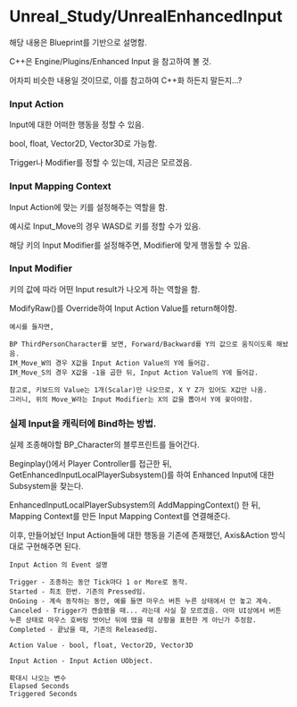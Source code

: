 # Unreal_Study/UnrealEnhancedInput
 
해당 내용은 Blueprint를 기반으로 설명함.

C++은 Engine/Plugins/Enhanced Input 을 참고하여 볼 것.

어차피 비슷한 내용일 것이므로, 이를 참고하여 C++화 하든지 말든지...?

### Input Action

Input에 대한 어떠한 행동을 정할 수 있음.

bool, float, Vector2D, Vector3D로 가능함.

Trigger나 Modifier를 정할 수 있는데, 지금은 모르겠음.

### Input Mapping Context

Input Action에 맞는 키를 설정해주는 역할을 함.

예시로 Input_Move의 경우 WASD로 키를 정할 수가 있음.

해당 키의 Input Modifier를 설정해주면, Modifier에 맞게 행동할 수 있음.

### Input Modifier

키의 값에 따라 어떤 Input result가 나오게 하는 역할을 함.

ModifyRaw()를 Override하여 Input Action Value를 return해야함.

```
예시를 들자면,

BP ThirdPersonCharacter를 보면, Forward/Backward를 Y의 값으로 움직이도록 해놨음.
IM_Move_W의 경우 X값을 Input Action Value의 Y에 들어감.
IM_Move_S의 경우 X값을 -1을 곱한 뒤, Input Action Value의 Y에 들어감.

참고로, 키보드의 Value는 1개(Scalar)만 나오므로, X Y Z가 있어도 X값만 나옴.
그러니, 위의 Move_W라는 Input Modifier는 X의 값을 뽑아서 Y에 꽂아야함.

```

### 실제 Input을 캐릭터에 Bind하는 방법.

실제 조종해야할 BP_Character의 블루프린트를 들어간다.

Beginplay()에서 Player Controller를 접근한 뒤, GetEnhancedInputLocalPlayerSubsystem()를 하여 Enhanced Input에 대한 Subsystem을 찾는다.

EnhancedInputLocalPlayerSubsystem의 AddMappingContext() 한 뒤, Mapping Context를 만든 Input Mapping Context를 연결해준다.

이후, 만들어놨던 Input Action들에 대한 행동을 기존에 존재했던, Axis&Action 방식대로 구현해주면 된다.

```
Input Action 의 Event 설명

Trigger - 조종하는 동안 Tick마다 1 or More로 동작.
Started - 최초 한번. 기존의 Pressed임.
OnGoing - 계속 동작하는 동안, 예를 들면 마우스 버튼 누른 상태에서 안 놓고 계속.
Canceled - Trigger가 캔슬됐을 때... 라는데 사실 잘 모르겠음. 아마 UI상에서 버튼 누른 상태로 마우스 호버링 벗어난 뒤에 땠을 때 상황을 표현한 게 아닌가 추정함.
Completed - 끝났을 때, 기존의 Released임.

Action Value - bool, float, Vector2D, Vector3D

Input Action - Input Action UObject.

확대시 나오는 변수
Elapsed Seconds
Triggered Seconds

```
